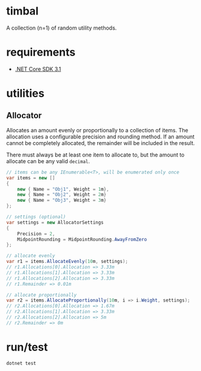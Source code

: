 # timbal
A collection (n=1) of random utility methods.

# requirements
- [.NET Core SDK 3.1](https://dotnet.microsoft.com/download)

# utilities
## Allocator
Allocates an amount evenly or proportionally to a collection of items.
The allocation uses a configurable precision and rounding method.
If an amount cannot be completely allocated, the remainder will be included in the result.

There must always be at least one item to allocate to, but the amount to allocate can be any valid `decimal`.

```csharp
// items can be any IEnumerable<T>, will be enumerated only once
var items = new []
{
    new { Name = "Obj1", Weight = 1m},
    new { Name = "Obj2", Weight = 2m}
    new { Name = "Obj3", Weight = 3m}
};

// settings (optional)
var settings = new AllocatorSettings
{
    Precision = 2,
    MidpointRounding = MidpointRounding.AwayFromZero
};

// allocate evenly
var r1 = items.AllocateEvenly(10m, settings);
// r1.Allocations[0].Allocation => 3.33m
// r1.Allocations[1].Allocation => 3.33m
// r1.Allocations[2].Allocation => 3.33m
// r1.Remainder => 0.01m

// allocate proportionally
var r2 = items.AllocateProportionally(10m, i => i.Weight, settings);
// r2.Allocations[0].Allocation => 1.67m
// r2.Allocations[1].Allocation => 3.33m
// r2.Allocations[2].Allocation => 5m
// r2.Remainder => 0m
```

# run/test
```sh
dotnet test
```